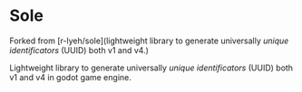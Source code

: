 # Sole
Forked from [r-lyeh/sole](lightweight library to generate universally *unique identificators* (UUID) both v1 and v4.)

Lightweight library to generate universally *unique identificators* (UUID) both v1 and v4 in godot game engine.